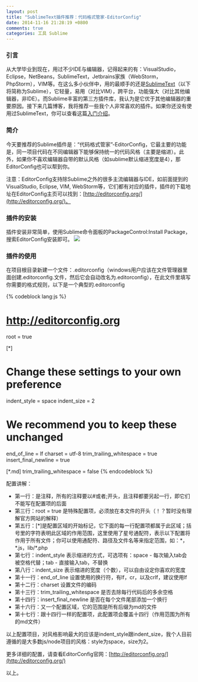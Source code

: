 ```yaml
---
layout: post
title: "SublimeText插件推荐：代码格式管家-EditorConfig"
date: 2014-11-16 21:28:19 +0800
comments: true
categories: 工具 Sublime
---
```

### 引言
  从大学毕业到现在，用过不少IDE与编辑器，记得起来的有：VisualStudio，Eclipse，NetBeans，SublimeText，Jetbrains家族（WebStorm，PhpStorm），VIM等。在这么多小伙伴中，用的最顺手的还是[SublimeText](http://www.sublimetext.com)（以下将简称为Sublime），它轻量，易用（对比VIM），跨平台，功能强大（对比其他编辑器，非IDE）。而Sublime丰富的第三方插件库，我认为是它优于其他编辑器的重要原因。接下来几篇博客，我将推荐一些我个人非常喜欢的插件。如果你还没有使用过SublimeText，你可以查看这篇[入门介绍](http://www.iplaysoft.com/sublimetext.html)。

### 简介
  今天要推荐的Sublime插件是：“代码格式管家”-EditorConfig，它最主要的功能是，同一项目代码在不同编辑器下能够保持统一的代码风格（主要是缩进）。此外，如果你不喜欢编辑器自带的默认风格（如sublime默认缩进宽度是4），那EditorConfig也可以帮到你。<!-- more -->
  
  注意：EditorConfig支持除Sublime之外的很多主流编辑器与IDE，如前面提到的VisualStudio, Eclipse, VIM, WebStorm等，它们都有对应的插件，插件的下载地址在EditorConfig主页可以找到：[http://editorconfig.org/](http://editorconfig.org/)。

### 插件的安装
  插件安装非常简单，使用Sublime命令面板的PackageControl:Install Package，搜索EditorConfig安装即可。
  <img src="{{ root_url }}/images/custom/sublime-install.png" />

### 插件的使用
  在项目根目录新建一个文件：.editorconfig（windows用户应该在文件管理器里面创建.editorconfig.文件，然后它会自动改名为.editorconfig），在此文件里填写你需要的格式规则，以下是一个典型的.editorconfig

{% codeblock lang:js %}
# http://editorconfig.org

root = true

[*]
# Change these settings to your own preference
indent_style = space
indent_size = 2

# We recommend you to keep these unchanged
end_of_line = lf
charset = utf-8
trim_trailing_whitespace = true
insert_final_newline = true

[*.md]
trim_trailing_whitespace = false
{% endcodeblock %}

配置讲解：
<ul>
<li>第一行：是注释，所有的注释要以#或者;开头，且注释都要另起一行，即它们不能写在配置项的后面</li>
<li>第三行：root = true 是特殊配置项，必须放在本文件的开头（！？暂时没有理解官方网站的解释）</li>
<li>第五行：[*]是配置区域的开始标记，它下面的每一行配置项都属于此区域；括号里的字符表明此区域的作用范围，这里使用了星号通配符，表示以下配置将作用于所有文件；你可以使用通配符、路径及文件名等来指定范围，如：*，*.js，lib/*.php</li>
<li>第七行：indent_style 表示缩进的方式，可选项有：space - 每次输入tab会被空格代替；tab - 直接输入tab，不替换</li>
<li>第八行：indent_size 表示缩进的宽度（个数），可以自由设定你喜欢的宽度</li>
<li>第十一行：end_of_line 设置使用的换行符，有lf，cr，以及crlf，建议使用lf</li>
<li>第十二行：charset 设置文件的编码</li>
<li>第十三行：trim_trailing_whitespace 是否去除每行代码后的多余空格</li>
<li>第十四行：insert_final_newline 是否在每个文件尾部添加一个换行</li>
<li>第十六行：又一个配置区域，它的范围是所有后缀为md的文件</li>
<li>第十七行：跟十四行一样的配置项，此配置项会覆盖十四行（作用范围为所有的md文件）</li>
</ul>

以上配置项目，对风格影响最大的应该是indent_style跟indent_size，我个人目前遵循的是大多数js/node项目的风格：style为space，size为2。

更多详细的配置，请查看EditorConfig官网：[http://editorconfig.org/](http://editorconfig.org/)

以上。